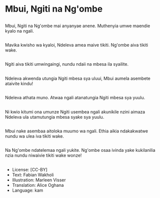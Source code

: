 # Mbui, Ngiti na Ng'ombe

##
Mbui, Ngiti na Ng'ombe mai anyanyae anene. Muthenyia umwe maendie kyalo na ngali.

##
Mavika kwisho wa kyaloi, Ndeleva amea maive tikiti. Ng'ombe aiva tikiti wake.

##
Ngiti aiva tikiti umwingaingi, nundu ndaii na mbesa ila syailite.

##
Ndeleva akwenda utungia Ngiti mbesa sya uluui, Mbui aumela asembete ataivite kindu!

##
Ndeleva athata muno. Atwaa ngali atanatungia Ngiti mbesa sya yuulu.

##
Ni kwio kitumi ona umunze Ngiti usembea ngali akunikile nzini aimaza Ndeleva ula utamutungia mbesa syake sya yuulu.

##
Mbui nake asembaa aitoloka muumo wa ngali. Ethia aikia ndakakwatwe nundu wa ulea iva tikiti wake.

##
Na Ng'ombe ndatelemaa ngali yukite. Ng'ombe osaa ivinda yake kukilanilia nzia nundu niwaivie tikiti wake wonze!

##
* License: [CC-BY]
* Text: Fabian Wakholi
* Illustration: Marleen Visser
* Translation: Alice Oghana
* Language: kam
